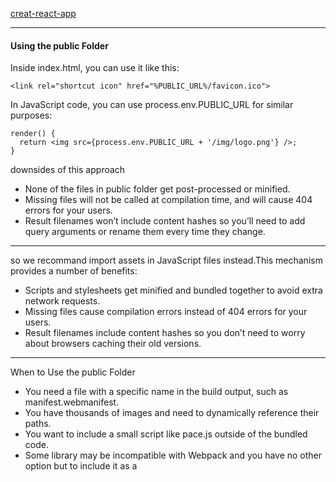 
[creat-react-app](https://github.com/facebook/create-react-app/blob/master/packages/react-scripts/template/README.md)

---

#### Using the public Folder
Inside index.html, you can use it like this:
```
<link rel="shortcut icon" href="%PUBLIC_URL%/favicon.ico">
```
In JavaScript code, you can use process.env.PUBLIC_URL for similar purposes:
```
render() {
  return <img src={process.env.PUBLIC_URL + '/img/logo.png'} />;
}
```
downsides of this approach

- None of the files in public folder get post-processed or minified.
- Missing files will not be called at compilation time, and will cause 404 errors for your users.
- Result filenames won’t include content hashes so you’ll need to add query arguments or rename them every time they change.

---

so we recommand import assets in JavaScript files instead.This mechanism provides a number of benefits:
- Scripts and stylesheets get minified and bundled together to avoid extra network requests.
- Missing files cause compilation errors instead of 404 errors for your users.
- Result filenames include content hashes so you don’t need to worry about browsers caching their old versions.

---

When to Use the public Folder

- You need a file with a specific name in the build output, such as manifest.webmanifest.
- You have thousands of images and need to dynamically reference their paths.
- You want to include a small script like pace.js outside of the bundled code.
- Some library may be incompatible with Webpack and you have no other option but to include it as a <script> tag.


---

### Environment Variables
process.env.NODE_ENV:'development'/'production'

%PUBLIC_URL%/ : It will be replaced with the URL of the `public` folder during the build.

#### webpack.config
```
const publicUrl = publicPath.slice(0, -1);
// `publicUrl` is just like `publicPath`, but we will provide it to our app
// as %PUBLIC_URL% in `index.html` and `process.env.PUBLIC_URL` in JavaScript.
```



#### Code spilit

点击按钮时才加载组件,注意import是个promise
```
import React, { Component } from 'react';

class App extends Component {
  handleClick = () => {
    import('./moduleA')
      .then(({ moduleA }) => {
        // Use moduleA
      })
      .catch(err => {
        // Handle failure
      });
  };

  render() {
    return (
      <div>
        <button onClick={this.handleClick}>Load</button>
      </div>
    );
  }
}

export default App;
```
另外webpack和react-router也有自己的代码分割方法

## React-router-v4

变化:1.在react-router v4中可以将各组件标签放进<Router></Router>中

---

```
<Route exact path="/" component={RootRouter} />
```
exact作用是完全匹配,必须是"/"后面不跟任何东西才匹配

经常用来配置根路由(如不设置exact,则渲染"/xx"路由时也会渲染"/"根路由)



